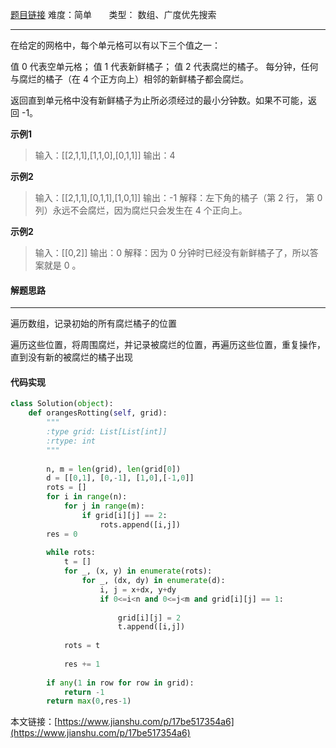  [题目链接](https://leetcode-cn.com/problems/rotting-oranges/)
难度：简单         &nbsp;&nbsp;&nbsp;&nbsp;&nbsp;&nbsp;类型：  数组、广度优先搜索
***
 在给定的网格中，每个单元格可以有以下三个值之一：

值 0 代表空单元格；
值 1 代表新鲜橘子；
值 2 代表腐烂的橘子。
每分钟，任何与腐烂的橘子（在 4 个正方向上）相邻的新鲜橘子都会腐烂。

返回直到单元格中没有新鲜橘子为止所必须经过的最小分钟数。如果不可能，返回 -1。

 
**示例1**
> 输入：[[2,1,1],[1,1,0],[0,1,1]]
输出：4

**示例2**
>输入：[[2,1,1],[0,1,1],[1,0,1]]
输出：-1
解释：左下角的橘子（第 2 行， 第 0 列）永远不会腐烂，因为腐烂只会发生在 4 个正向上。

**示例2**
>输入：[[0,2]]
输出：0
解释：因为 0 分钟时已经没有新鲜橘子了，所以答案就是 0 。

#### 解题思路
***
 遍历数组，记录初始的所有腐烂橘子的位置

遍历这些位置，将周围腐烂，并记录被腐烂的位置，再遍历这些位置，重复操作，直到没有新的被腐烂的橘子出现



#### 代码实现
```python
class Solution(object):
    def orangesRotting(self, grid):
        """
        :type grid: List[List[int]]
        :rtype: int
        """
         
        n, m = len(grid), len(grid[0])
        d = [[0,1], [0,-1], [1,0],[-1,0]]
        rots = []
        for i in range(n):
            for j in range(m):
                if grid[i][j] == 2:
                    rots.append([i,j])
        res = 0
        
        while rots:
            t = []
            for _, (x, y) in enumerate(rots):
                for _, (dx, dy) in enumerate(d):
                    i, j = x+dx, y+dy
                    if 0<=i<n and 0<=j<m and grid[i][j] == 1:
                     
                        grid[i][j] = 2
                        t.append([i,j])
            
            rots = t
          
            res += 1
       
        if any(1 in row for row in grid):
            return -1
        return max(0,res-1)
```

本文链接：[https://www.jianshu.com/p/17be517354a6](https://www.jianshu.com/p/17be517354a6)
